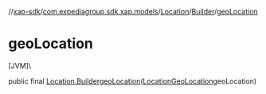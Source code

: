 //[xap-sdk](../../../../index.md)/[com.expediagroup.sdk.xap.models](../../index.md)/[Location](../index.md)/[Builder](index.md)/[geoLocation](geo-location.md)

# geoLocation

[JVM]\

public final [Location.Builder](index.md)[geoLocation](geo-location.md)([LocationGeoLocation](../../-location-geo-location/index.md)geoLocation)
